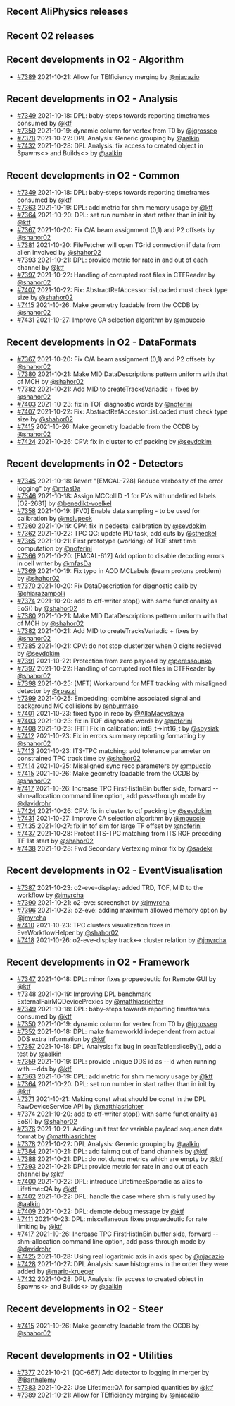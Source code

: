 ## Recent AliPhysics releases
## Recent O2 releases
## Recent developments in O2 - Algorithm
- [\#7389](https://github.com/AliceO2Group/AliceO2/pull/7389) 2021-10-21: Allow for TEfficiency merging by [@njacazio](https://github.com/njacazio)
## Recent developments in O2 - Analysis
- [\#7349](https://github.com/AliceO2Group/AliceO2/pull/7349) 2021-10-18: DPL: baby-steps towards reporting timeframes consumed by [@ktf](https://github.com/ktf)
- [\#7350](https://github.com/AliceO2Group/AliceO2/pull/7350) 2021-10-19: dynamic column for vertex from T0 by [@jgrosseo](https://github.com/jgrosseo)
- [\#7378](https://github.com/AliceO2Group/AliceO2/pull/7378) 2021-10-22: DPL Analysis: Generic grouping by [@aalkin](https://github.com/aalkin)
- [\#7432](https://github.com/AliceO2Group/AliceO2/pull/7432) 2021-10-28: DPL Analysis: fix access to created object in Spawns<> and Builds<> by [@aalkin](https://github.com/aalkin)
## Recent developments in O2 - Common
- [\#7349](https://github.com/AliceO2Group/AliceO2/pull/7349) 2021-10-18: DPL: baby-steps towards reporting timeframes consumed by [@ktf](https://github.com/ktf)
- [\#7363](https://github.com/AliceO2Group/AliceO2/pull/7363) 2021-10-19: DPL: add metric for shm memory usage by [@ktf](https://github.com/ktf)
- [\#7364](https://github.com/AliceO2Group/AliceO2/pull/7364) 2021-10-20: DPL: set run number in start rather than in init by [@ktf](https://github.com/ktf)
- [\#7367](https://github.com/AliceO2Group/AliceO2/pull/7367) 2021-10-20: Fix C/A beam assignment (0,1) and P2 offsets by [@shahor02](https://github.com/shahor02)
- [\#7381](https://github.com/AliceO2Group/AliceO2/pull/7381) 2021-10-20: FileFetcher will open TGrid connection if data from alien involved by [@shahor02](https://github.com/shahor02)
- [\#7393](https://github.com/AliceO2Group/AliceO2/pull/7393) 2021-10-21: DPL: provide metric for rate in and out of each channel by [@ktf](https://github.com/ktf)
- [\#7397](https://github.com/AliceO2Group/AliceO2/pull/7397) 2021-10-22: Handling of corrupted root files in CTFReader by [@shahor02](https://github.com/shahor02)
- [\#7407](https://github.com/AliceO2Group/AliceO2/pull/7407) 2021-10-22: Fix: AbstractRefAccessor::isLoaded must check type size by [@shahor02](https://github.com/shahor02)
- [\#7415](https://github.com/AliceO2Group/AliceO2/pull/7415) 2021-10-26: Make geometry loadable from the CCDB by [@shahor02](https://github.com/shahor02)
- [\#7431](https://github.com/AliceO2Group/AliceO2/pull/7431) 2021-10-27: Improve CA selection algorithm by [@mpuccio](https://github.com/mpuccio)
## Recent developments in O2 - DataFormats
- [\#7367](https://github.com/AliceO2Group/AliceO2/pull/7367) 2021-10-20: Fix C/A beam assignment (0,1) and P2 offsets by [@shahor02](https://github.com/shahor02)
- [\#7380](https://github.com/AliceO2Group/AliceO2/pull/7380) 2021-10-21: Make MID DataDescriptions pattern uniform with that of MCH by [@shahor02](https://github.com/shahor02)
- [\#7382](https://github.com/AliceO2Group/AliceO2/pull/7382) 2021-10-21: Add MID to createTracksVariadic + fixes by [@shahor02](https://github.com/shahor02)
- [\#7403](https://github.com/AliceO2Group/AliceO2/pull/7403) 2021-10-23: fix in TOF diagnostic words by [@noferini](https://github.com/noferini)
- [\#7407](https://github.com/AliceO2Group/AliceO2/pull/7407) 2021-10-22: Fix: AbstractRefAccessor::isLoaded must check type size by [@shahor02](https://github.com/shahor02)
- [\#7415](https://github.com/AliceO2Group/AliceO2/pull/7415) 2021-10-26: Make geometry loadable from the CCDB by [@shahor02](https://github.com/shahor02)
- [\#7424](https://github.com/AliceO2Group/AliceO2/pull/7424) 2021-10-26: CPV: fix in cluster to ctf packing by [@sevdokim](https://github.com/sevdokim)
## Recent developments in O2 - Detectors
- [\#7345](https://github.com/AliceO2Group/AliceO2/pull/7345) 2021-10-18: Revert "[EMCAL-728] Reduce verbosity of the error logging" by [@mfasDa](https://github.com/mfasDa)
- [\#7346](https://github.com/AliceO2Group/AliceO2/pull/7346) 2021-10-18: Assign MCCollID -1 for PVs with undefined labels [O2-2631] by [@benedikt-voelkel](https://github.com/benedikt-voelkel)
- [\#7358](https://github.com/AliceO2Group/AliceO2/pull/7358) 2021-10-19: [FV0] Enable data sampling - to be used for calibration by [@mslupeck](https://github.com/mslupeck)
- [\#7360](https://github.com/AliceO2Group/AliceO2/pull/7360) 2021-10-19: CPV: fix in pedestal calibration by [@sevdokim](https://github.com/sevdokim)
- [\#7362](https://github.com/AliceO2Group/AliceO2/pull/7362) 2021-10-22: TPC QC: update PID task, add cuts by [@stheckel](https://github.com/stheckel)
- [\#7365](https://github.com/AliceO2Group/AliceO2/pull/7365) 2021-10-21: First prototype (working) of TOF start time computation by [@noferini](https://github.com/noferini)
- [\#7366](https://github.com/AliceO2Group/AliceO2/pull/7366) 2021-10-20: [EMCAL-612] Add option to disable decoding errors in cell writer by [@mfasDa](https://github.com/mfasDa)
- [\#7369](https://github.com/AliceO2Group/AliceO2/pull/7369) 2021-10-19: Fix typo in AOD MCLabels (beam protons problem) by [@shahor02](https://github.com/shahor02)
- [\#7370](https://github.com/AliceO2Group/AliceO2/pull/7370) 2021-10-20: Fix DataDescription for diagnostic calib by [@chiarazampolli](https://github.com/chiarazampolli)
- [\#7374](https://github.com/AliceO2Group/AliceO2/pull/7374) 2021-10-20: add to ctf-writer stop() with same functionality as EoS() by [@shahor02](https://github.com/shahor02)
- [\#7380](https://github.com/AliceO2Group/AliceO2/pull/7380) 2021-10-21: Make MID DataDescriptions pattern uniform with that of MCH by [@shahor02](https://github.com/shahor02)
- [\#7382](https://github.com/AliceO2Group/AliceO2/pull/7382) 2021-10-21: Add MID to createTracksVariadic + fixes by [@shahor02](https://github.com/shahor02)
- [\#7385](https://github.com/AliceO2Group/AliceO2/pull/7385) 2021-10-21: CPV: do not stop clusterizer when 0 digits recieved by [@sevdokim](https://github.com/sevdokim)
- [\#7391](https://github.com/AliceO2Group/AliceO2/pull/7391) 2021-10-22: Protection from zero payload by [@peressounko](https://github.com/peressounko)
- [\#7397](https://github.com/AliceO2Group/AliceO2/pull/7397) 2021-10-22: Handling of corrupted root files in CTFReader by [@shahor02](https://github.com/shahor02)
- [\#7398](https://github.com/AliceO2Group/AliceO2/pull/7398) 2021-10-25: [MFT] Workaround for MFT tracking with misaligned detector by [@rpezzi](https://github.com/rpezzi)
- [\#7399](https://github.com/AliceO2Group/AliceO2/pull/7399) 2021-10-25: Embedding: combine associated signal and background MC collisions by [@nburmaso](https://github.com/nburmaso)
- [\#7401](https://github.com/AliceO2Group/AliceO2/pull/7401) 2021-10-23: fixed typo in reco by [@AllaMaevskaya](https://github.com/AllaMaevskaya)
- [\#7403](https://github.com/AliceO2Group/AliceO2/pull/7403) 2021-10-23: fix in TOF diagnostic words by [@noferini](https://github.com/noferini)
- [\#7408](https://github.com/AliceO2Group/AliceO2/pull/7408) 2021-10-23: [FIT] Fix in calibration: int8_t->int16_t by [@sbysiak](https://github.com/sbysiak)
- [\#7412](https://github.com/AliceO2Group/AliceO2/pull/7412) 2021-10-23: Fix in errors summary reporting formatting by [@shahor02](https://github.com/shahor02)
- [\#7413](https://github.com/AliceO2Group/AliceO2/pull/7413) 2021-10-23: ITS-TPC matching: add tolerance parameter on constrained TPC track time by [@shahor02](https://github.com/shahor02)
- [\#7414](https://github.com/AliceO2Group/AliceO2/pull/7414) 2021-10-25: Misaligned sync reco parameters by [@mpuccio](https://github.com/mpuccio)
- [\#7415](https://github.com/AliceO2Group/AliceO2/pull/7415) 2021-10-26: Make geometry loadable from the CCDB by [@shahor02](https://github.com/shahor02)
- [\#7417](https://github.com/AliceO2Group/AliceO2/pull/7417) 2021-10-26: Increase TPC FirstHistInBin buffer side, forward --shm-allocation command line option, add pass-through mode by [@davidrohr](https://github.com/davidrohr)
- [\#7424](https://github.com/AliceO2Group/AliceO2/pull/7424) 2021-10-26: CPV: fix in cluster to ctf packing by [@sevdokim](https://github.com/sevdokim)
- [\#7431](https://github.com/AliceO2Group/AliceO2/pull/7431) 2021-10-27: Improve CA selection algorithm by [@mpuccio](https://github.com/mpuccio)
- [\#7435](https://github.com/AliceO2Group/AliceO2/pull/7435) 2021-10-27: fix in tof sim for large TF offset by [@noferini](https://github.com/noferini)
- [\#7437](https://github.com/AliceO2Group/AliceO2/pull/7437) 2021-10-28: Protect ITS-TPC matching from ITS ROF preceding TF 1st start by [@shahor02](https://github.com/shahor02)
- [\#7438](https://github.com/AliceO2Group/AliceO2/pull/7438) 2021-10-28: Fwd Secondary Vertexing minor fix by [@sadekr](https://github.com/sadekr)
## Recent developments in O2 - EventVisualisation
- [\#7387](https://github.com/AliceO2Group/AliceO2/pull/7387) 2021-10-23: o2-eve-display: added TRD, TOF, MID to the workflow by [@jmyrcha](https://github.com/jmyrcha)
- [\#7390](https://github.com/AliceO2Group/AliceO2/pull/7390) 2021-10-21: o2-eve: screenshot by [@jmyrcha](https://github.com/jmyrcha)
- [\#7396](https://github.com/AliceO2Group/AliceO2/pull/7396) 2021-10-23: o2-eve: adding maximum allowed memory option by [@jmyrcha](https://github.com/jmyrcha)
- [\#7410](https://github.com/AliceO2Group/AliceO2/pull/7410) 2021-10-23: TPC clusters visualization fixes in EveWorkflowHelper by [@shahor02](https://github.com/shahor02)
- [\#7418](https://github.com/AliceO2Group/AliceO2/pull/7418) 2021-10-26: o2-eve-display track<-> cluster relation by [@jmyrcha](https://github.com/jmyrcha)
## Recent developments in O2 - Framework
- [\#7347](https://github.com/AliceO2Group/AliceO2/pull/7347) 2021-10-18: DPL: minor fixes propaedeutic for Remote GUI by [@ktf](https://github.com/ktf)
- [\#7348](https://github.com/AliceO2Group/AliceO2/pull/7348) 2021-10-19: Improving DPL benchmark ExternalFairMQDeviceProxies by [@matthiasrichter](https://github.com/matthiasrichter)
- [\#7349](https://github.com/AliceO2Group/AliceO2/pull/7349) 2021-10-18: DPL: baby-steps towards reporting timeframes consumed by [@ktf](https://github.com/ktf)
- [\#7350](https://github.com/AliceO2Group/AliceO2/pull/7350) 2021-10-19: dynamic column for vertex from T0 by [@jgrosseo](https://github.com/jgrosseo)
- [\#7352](https://github.com/AliceO2Group/AliceO2/pull/7352) 2021-10-18: DPL: make frameworkId independent from actual DDS extra information by [@ktf](https://github.com/ktf)
- [\#7357](https://github.com/AliceO2Group/AliceO2/pull/7357) 2021-10-18: DPL Analysis: fix bug in soa::Table::sliceBy(), add a test by [@aalkin](https://github.com/aalkin)
- [\#7359](https://github.com/AliceO2Group/AliceO2/pull/7359) 2021-10-19: DPL: provide unique DDS id as --id when running with --dds by [@ktf](https://github.com/ktf)
- [\#7363](https://github.com/AliceO2Group/AliceO2/pull/7363) 2021-10-19: DPL: add metric for shm memory usage by [@ktf](https://github.com/ktf)
- [\#7364](https://github.com/AliceO2Group/AliceO2/pull/7364) 2021-10-20: DPL: set run number in start rather than in init by [@ktf](https://github.com/ktf)
- [\#7371](https://github.com/AliceO2Group/AliceO2/pull/7371) 2021-10-21: Making const what should be const in the DPL RawDeviceService API by [@matthiasrichter](https://github.com/matthiasrichter)
- [\#7374](https://github.com/AliceO2Group/AliceO2/pull/7374) 2021-10-20: add to ctf-writer stop() with same functionality as EoS() by [@shahor02](https://github.com/shahor02)
- [\#7376](https://github.com/AliceO2Group/AliceO2/pull/7376) 2021-10-21: Adding unit test for variable payload sequence data format by [@matthiasrichter](https://github.com/matthiasrichter)
- [\#7378](https://github.com/AliceO2Group/AliceO2/pull/7378) 2021-10-22: DPL Analysis: Generic grouping by [@aalkin](https://github.com/aalkin)
- [\#7384](https://github.com/AliceO2Group/AliceO2/pull/7384) 2021-10-21: DPL: add fairmq out of band channels by [@ktf](https://github.com/ktf)
- [\#7388](https://github.com/AliceO2Group/AliceO2/pull/7388) 2021-10-21: DPL: do not dump metrics which are empty by [@ktf](https://github.com/ktf)
- [\#7393](https://github.com/AliceO2Group/AliceO2/pull/7393) 2021-10-21: DPL: provide metric for rate in and out of each channel by [@ktf](https://github.com/ktf)
- [\#7400](https://github.com/AliceO2Group/AliceO2/pull/7400) 2021-10-22: DPL: introduce Lifetime::Sporadic as alias to Lifetime::QA by [@ktf](https://github.com/ktf)
- [\#7402](https://github.com/AliceO2Group/AliceO2/pull/7402) 2021-10-22: DPL: handle the case where shm is fully used by [@aalkin](https://github.com/aalkin)
- [\#7409](https://github.com/AliceO2Group/AliceO2/pull/7409) 2021-10-22: DPL: demote debug message by [@ktf](https://github.com/ktf)
- [\#7411](https://github.com/AliceO2Group/AliceO2/pull/7411) 2021-10-23: DPL: miscellaneous fixes propaedeutic for rate limiting by [@ktf](https://github.com/ktf)
- [\#7417](https://github.com/AliceO2Group/AliceO2/pull/7417) 2021-10-26: Increase TPC FirstHistInBin buffer side, forward --shm-allocation command line option, add pass-through mode by [@davidrohr](https://github.com/davidrohr)
- [\#7425](https://github.com/AliceO2Group/AliceO2/pull/7425) 2021-10-28: Using real logaritmic axis in axis spec by [@njacazio](https://github.com/njacazio)
- [\#7428](https://github.com/AliceO2Group/AliceO2/pull/7428) 2021-10-27: DPL Analysis: save histograms in the order they were added by [@mario-krueger](https://github.com/mario-krueger)
- [\#7432](https://github.com/AliceO2Group/AliceO2/pull/7432) 2021-10-28: DPL Analysis: fix access to created object in Spawns<> and Builds<> by [@aalkin](https://github.com/aalkin)
## Recent developments in O2 - Steer
- [\#7415](https://github.com/AliceO2Group/AliceO2/pull/7415) 2021-10-26: Make geometry loadable from the CCDB by [@shahor02](https://github.com/shahor02)
## Recent developments in O2 - Utilities
- [\#7377](https://github.com/AliceO2Group/AliceO2/pull/7377) 2021-10-21: [QC-667] Add detector to logging in merger by [@Barthelemy](https://github.com/Barthelemy)
- [\#7383](https://github.com/AliceO2Group/AliceO2/pull/7383) 2021-10-22: Use Lifetime::QA for sampled quantities by [@ktf](https://github.com/ktf)
- [\#7389](https://github.com/AliceO2Group/AliceO2/pull/7389) 2021-10-21: Allow for TEfficiency merging by [@njacazio](https://github.com/njacazio)
